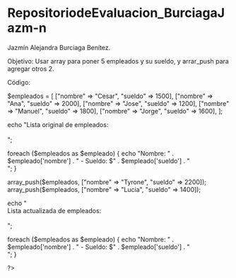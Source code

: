 # RepositoriodeEvaluacion_BurciagaJazm-n
Jazmín Alejandra Burciaga Benítez.

Objetivo: Usar array para poner 5 empleados y su sueldo, y arrar_push para agregar otros 2.

Código:

<!DOCTYPE html>
<html>
<head>
	<meta charset="utf-8">
	<meta name="viewport" content="width=device-width, initial-scale=1">
	<title></title>
</head>
<body>
<?php

$empleados = [
    ["nombre" => "Cesar", "sueldo" => 1500],
    ["nombre" => "Ana", "sueldo" => 2000],
    ["nombre" => "Jose", "sueldo" => 1200],
    ["nombre" => "Manuel", "sueldo" => 1800],
    ["nombre" => "Jorge", "sueldo" => 1600],
];

echo "Lista original de empleados:<br><br>";

foreach ($empleados as $empleado) {
    echo "Nombre: " . $empleado['nombre'] . " - Sueldo: $" . $empleado['sueldo'] . "<br>";
}

array_push($empleados, ["nombre" => "Tyrone", "sueldo" => 2200]);
array_push($empleados, ["nombre" => "Lucia", "sueldo" => 1400]);

echo "<br>Lista actualizada de empleados:<br><br>";

foreach ($empleados as $empleado) {
    echo "Nombre: " . $empleado['nombre'] . " - Sueldo: $" . $empleado['sueldo'] . "<br>";
}

?>

</body>
</html>

